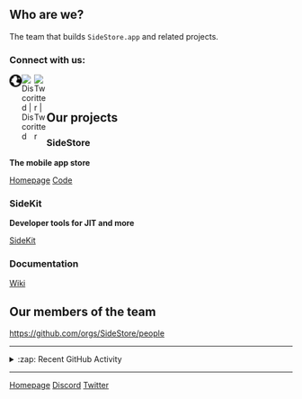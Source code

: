 <!-- 
Docs: How to use GitHub README and actions to auto-generate embedded content.
https://github.com/anuraghazra/github-readme-stats
https://www.youtube.com/watch?v=n6d4KHSKqGk
https://github.com/rahuldkjain/github-profile-readme-generator
 -->

## Who are we?

The team that builds `SideStore.app` and related projects.

### Connect with us:

<!--
[![Website](https://img.shields.io/website?label=sidestore.io&style=for-the-badge&url=https://sidestore.io)](https://sidestore.io)
[![Twitter Follow](https://img.shields.io/twitter/follow/sidestore_io?color=1DA1F2&logo=twitter&style=for-the-badge)](https://twitter.com/intent/follow?original_referer=https%3A%2F%2Fgithub.com%2Fsidestore&screen_name=sidestore)
[![GitHub Followers](https://img.shields.io/github/followers/sidestore?style=for-the-badge)]()
[![GitHub Sponsors](https://img.shields.io/github/sponsors/sidestore?style=for-the-badge
)]() 
-->

[<img align="left" alt="sidestore.io" width="22px" src="https://raw.githubusercontent.com/iconic/open-iconic/master/svg/globe.svg" />][website]
[<img align="left" alt="Discord | Discord" width="22px" src="https://cdn.jsdelivr.net/npm/simple-icons@v3/icons/discord.svg" />][discord]
[<img align="left" alt="Twitter | Twitter" width="22px" src="https://cdn.jsdelivr.net/npm/simple-icons@v3/icons/twitter.svg" />][twitter]

<br />
<br />

## Our projects

### SideStore

__The mobile app store__

[Homepage][website]
[Code][git.sidestore]

### SideKit

__Developer tools for JIT and more__

[SideKit][git.sidekit]

### Documentation

[Wiki][wiki]

## Our members of the team

https://github.com/orgs/SideStore/people

---

<details>
  <summary>:zap: Recent GitHub Activity</summary>

<!--START_SECTION:activity-->
1. 🗣 Commented on [#606](https://github.com/SideStore/SideStore/issues/606) in [SideStore/SideStore](https://github.com/SideStore/SideStore)
2. 🗣 Commented on [#606](https://github.com/SideStore/SideStore/issues/606) in [SideStore/SideStore](https://github.com/SideStore/SideStore)
3. 🗣 Commented on [#606](https://github.com/SideStore/SideStore/issues/606) in [SideStore/SideStore](https://github.com/SideStore/SideStore)
4. ❌ Closed PR [#606](https://github.com/SideStore/SideStore/pull/606) in [SideStore/SideStore](https://github.com/SideStore/SideStore)
5. 💪 Opened PR [#606](https://github.com/SideStore/SideStore/pull/606) in [SideStore/SideStore](https://github.com/SideStore/SideStore)
6. 🗣 Commented on [#538](https://github.com/SideStore/SideStore/issues/538) in [SideStore/SideStore](https://github.com/SideStore/SideStore)
7. 🗣 Commented on [#605](https://github.com/SideStore/SideStore/issues/605) in [SideStore/SideStore](https://github.com/SideStore/SideStore)
8. 🗣 Commented on [#596](https://github.com/SideStore/SideStore/issues/596) in [SideStore/SideStore](https://github.com/SideStore/SideStore)
9. 🗣 Commented on [#596](https://github.com/SideStore/SideStore/issues/596) in [SideStore/SideStore](https://github.com/SideStore/SideStore)
10. 🗣 Commented on [#596](https://github.com/SideStore/SideStore/issues/596) in [SideStore/SideStore](https://github.com/SideStore/SideStore)
11. 🗣 Commented on [#596](https://github.com/SideStore/SideStore/issues/596) in [SideStore/SideStore](https://github.com/SideStore/SideStore)
12. 🗣 Commented on [#596](https://github.com/SideStore/SideStore/issues/596) in [SideStore/SideStore](https://github.com/SideStore/SideStore)
13. 🗣 Commented on [#596](https://github.com/SideStore/SideStore/issues/596) in [SideStore/SideStore](https://github.com/SideStore/SideStore)
14. 🗣 Commented on [#86](https://github.com/SideStore/SideStore/issues/86) in [SideStore/SideStore](https://github.com/SideStore/SideStore)
15. 🗣 Commented on [#596](https://github.com/SideStore/SideStore/issues/596) in [SideStore/SideStore](https://github.com/SideStore/SideStore)
16. 🗣 Commented on [#431](https://github.com/SideStore/SideStore/issues/431) in [SideStore/SideStore](https://github.com/SideStore/SideStore)
17. 🗣 Commented on [#605](https://github.com/SideStore/SideStore/issues/605) in [SideStore/SideStore](https://github.com/SideStore/SideStore)
18. ❗️ Opened issue [#605](https://github.com/SideStore/SideStore/issues/605) in [SideStore/SideStore](https://github.com/SideStore/SideStore)
19. 🗣 Commented on [#538](https://github.com/SideStore/SideStore/issues/538) in [SideStore/SideStore](https://github.com/SideStore/SideStore)
20. 🎉 Merged PR [#604](https://github.com/SideStore/SideStore/pull/604) in [SideStore/SideStore](https://github.com/SideStore/SideStore)
<!--END_SECTION:activity-->

</details>

---

[Homepage][patreon] [Discord][discord] [Twitter][twitter]

<!--
- [Patreon][patreon]
- [OpenCollective][opencollective]
- [YouTube][youtube]
-->

[website]: https://sidestore.io
[wiki]: https://wiki.sidestore.io
[twitter]: https://twitter.com/sidestore_io
[discord]: https://discord.gg/sidestore-949183273383395328
[youtube]: https://youtube.com/TODO
[patreon]: https://www.patreon.com/SideStore
[opencollective]: https://opencollective.com/TODO
[git.sidestore]: https://github.com/SideStore/SideStore/
[git.sidekit]: https://github.com/SideStore/SideKit

